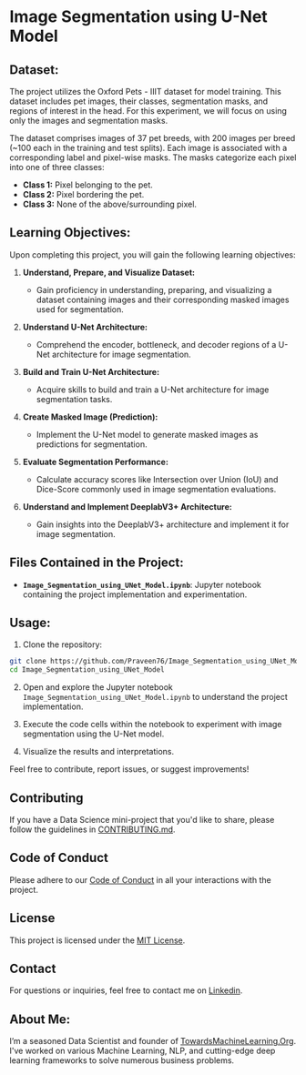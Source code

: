 # Image Segmentation using U-Net Model

## Dataset:

The project utilizes the Oxford Pets - IIIT dataset for model training. This dataset includes pet images, their classes, segmentation masks, and regions of interest in the head. For this experiment, we will focus on using only the images and segmentation masks.

The dataset comprises images of 37 pet breeds, with 200 images per breed (~100 each in the training and test splits). Each image is associated with a corresponding label and pixel-wise masks. The masks categorize each pixel into one of three classes:

- **Class 1:** Pixel belonging to the pet.
- **Class 2:** Pixel bordering the pet.
- **Class 3:** None of the above/surrounding pixel.

## Learning Objectives:

Upon completing this project, you will gain the following learning objectives:

1. **Understand, Prepare, and Visualize Dataset:**
    - Gain proficiency in understanding, preparing, and visualizing a dataset containing images and their corresponding masked images used for segmentation.

2. **Understand U-Net Architecture:**
    - Comprehend the encoder, bottleneck, and decoder regions of a U-Net architecture for image segmentation.

3. **Build and Train U-Net Architecture:**
    - Acquire skills to build and train a U-Net architecture for image segmentation tasks.

4. **Create Masked Image (Prediction):**
    - Implement the U-Net model to generate masked images as predictions for segmentation.

5. **Evaluate Segmentation Performance:**
    - Calculate accuracy scores like Intersection over Union (IoU) and Dice-Score commonly used in image segmentation evaluations.

6. **Understand and Implement DeeplabV3+ Architecture:**
    - Gain insights into the DeeplabV3+ architecture and implement it for image segmentation.

## Files Contained in the Project:

- **`Image_Segmentation_using_UNet_Model.ipynb`**: Jupyter notebook containing the project implementation and experimentation.

## Usage:

1. Clone the repository:

```bash
git clone https://github.com/Praveen76/Image_Segmentation_using_UNet_Model.git
cd Image_Segmentation_using_UNet_Model
```

2. Open and explore the Jupyter notebook `Image_Segmentation_using_UNet_Model.ipynb` to understand the project implementation.

3. Execute the code cells within the notebook to experiment with image segmentation using the U-Net model.

4. Visualize the results and interpretations.

Feel free to contribute, report issues, or suggest improvements!

## Contributing

If you have a Data Science mini-project that you'd like to share, please follow the guidelines in [CONTRIBUTING.md](https://github.com/Praveen76/Data-Science-Mini-Projects/blob/main/contributing.md).

## Code of Conduct
Please adhere to our [Code of Conduct](https://github.com/Praveen76/Data-Science-Mini-Projects/blob/main/CODE_OF_CONDUCT.md) in all your interactions with the project.

## License

This project is licensed under the [MIT License](LICENSE).

## Contact

For questions or inquiries, feel free to contact me on [Linkedin](https://www.linkedin.com/in/praveen-kumar-anwla-49169266/).

## **About Me**:
I’m a seasoned Data Scientist and founder of [TowardsMachineLearning.Org](https://towardsmachinelearning.org/). I've worked on various Machine Learning, NLP, and cutting-edge deep learning frameworks to solve numerous business problems.
